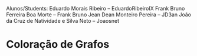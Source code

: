Alunos/Students:
             Eduardo Morais Ribeiro – EduardoRibeiroIX
             Frank Bruno Ferreira Boa Morte – Frank Bruno
             Jean Dean Monteiro Pereira – JD3an
             João da Cruz de Natividade e Silva Neto – Joaosnet

# Coloração de Grafos

